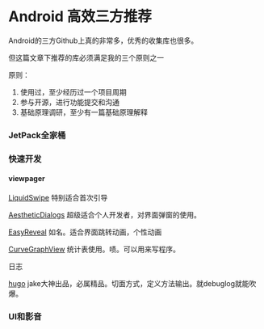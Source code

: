 # Android 高效三方推荐

Android的三方Github上真的非常多，优秀的收集库也很多。

但这篇文章下推荐的库必须满足我的三个原则之一

原则：

1. 使用过，至少经历过一个项目周期
2. 参与开源，进行功能提交和沟通
3. 基础原理调研，至少有一篇基础原理解释



### JetPack全家桶



### 快速开发

#### viewpager 

[LiquidSwipe](https://github.com/Chrisvin/LiquidSwipe) 特别适合首次引导

[AestheticDialogs](https://github.com/gabriel-TheCode/AestheticDialogs) 超级适合个人开发者，对界面弹窗的使用。

[EasyReveal](https://github.com/Chrisvin/EasyReveal) 如名。适合界面跳转动画，个性动画

[CurveGraphView](https://github.com/swapnil1104/CurveGraphView) 统计表使用。啧。可以用来写程序。



日志

[hugo](https://github.com/JakeWharton/hugo) jake大神出品，必属精品。切面方式，定义方法输出。就debuglog就能吹爆。





### UI和影音





